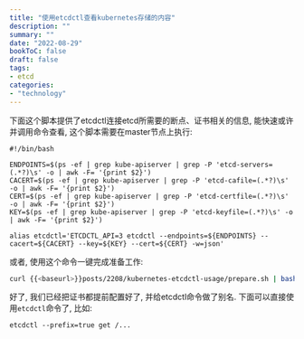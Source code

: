 ```yaml
---
title: "使用etcdctl查看kubernetes存储的内容"
description: ""
summary: ""
date: "2022-08-29"
bookToC: false
draft: false
tags:
- etcd
categories:
- "technology"
---
```


下面这个脚本提供了etcdctl连接etcd所需要的断点、证书相关的信息, 能快速或许并调用命令查看, 这个脚本需要在master节点上执行:

```shell
#!/bin/bash

ENDPOINTS=$(ps -ef | grep kube-apiserver | grep -P 'etcd-servers=(.*?)\s' -o | awk -F= '{print $2}')
CACERT=$(ps -ef | grep kube-apiserver | grep -P 'etcd-cafile=(.*?)\s' -o | awk -F= '{print $2}')
CERT=$(ps -ef | grep kube-apiserver | grep -P 'etcd-certfile=(.*?)\s' -o | awk -F= '{print $2}')
KEY=$(ps -ef | grep kube-apiserver | grep -P 'etcd-keyfile=(.*?)\s' -o | awk -F= '{print $2}')

alias etcdctl='ETCDCTL_API=3 etcdctl --endpoints=${ENDPOINTS} --cacert=${CACERT} --key=${KEY} --cert=${CERT} -w=json'
```	

或者, 使用这个命令一键完成准备工作:

```sh
curl {{<baseurl>}}posts/2208/kubernetes-etcdctl-usage/prepare.sh | bash
```

好了, 我们已经把证书都提前配置好了, 并给etcdctl命令做了别名. 下面可以直接使用`etcdctl`命令了, 比如:

```shell
etcdctl --prefix=true get /...
```